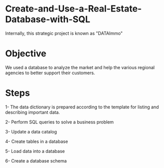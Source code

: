 # Create-and-Use-a-Real-Estate-Database-with-SQL
Internally, this strategic project is known as "DATAImmo"
# Objective
We used a database to analyze the market and help the various regional agencies to better support their customers.
# Steps 
1- The data dictionary is prepared according to the template for listing and describing important data.

2- Perform SQL queries to solve a business problem

3- Update a data catalog

4- Create tables in a database

5- Load data into a database

6- Create a database schema
